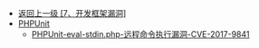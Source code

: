- [返回上一级 [7、开发框架漏洞]](/7、开发框架漏洞)
- [PHPUnit](/7、开发框架漏洞/PHPUnit/)
  - [PHPUnit-eval-stdin.php-远程命令执行漏洞-CVE-2017-9841](/7、开发框架漏洞/PHPUnit/PHPUnit-eval-stdin.php-远程命令执行漏洞-CVE-2017-9841.md)
